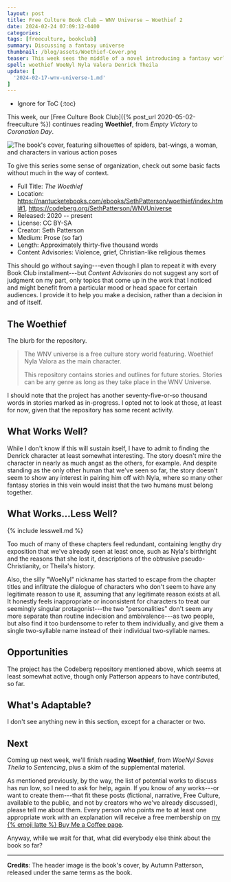 ```yaml
---
layout: post
title: Free Culture Book Club — WNV Universe — Woethief 2
date: 2024-02-24 07:09:12-0400
categories:
tags: [freeculture, bookclub]
summary: Discussing a fantasy universe
thumbnail: /blog/assets/Woethief-Cover.png
teaser: This week sees the middle of a novel introducing a fantasy world.
spell: woethief WoeNyl Nyla Valora Denrick Theila
update: [
  '2024-02-17-wnv-universe-1.md'
]
---
```


* Ignore for ToC
{:toc}

This week, our [Free Culture Book Club]({% post_url 2020-05-02-freeculture %}) continues reading **Woethief**, from *Empty Victory* to *Coronation Day*.

![The book's cover, featuring silhouettes of spiders, bat-wings, a woman, and characters in various action poses](/blog/assets/Woethief-Cover.png "Will this cover prove itself as recounting the plot faster than the book itself?  Time will tell...")

To give this series some sense of organization, check out some basic facts without much in the way of context.

 * Full Title:  *The Woethief*
 * Location:  <https://nantucketebooks.com/ebooks/SethPatterson/woethief/index.html#1>, <https://codeberg.org/SethPatterson/WNVUniverse>
 * Released:  2020 -- present
 * License:  CC BY-SA
 * Creator:  Seth Patterson
 * Medium:  Prose (so far)
 * Length:  Approximately thirty-five thousand words
 * Content Advisories:  Violence, grief, Christian-like religious themes

This should go without saying---even though I plan to repeat it with every Book Club installment---but *Content Advisories* do not suggest any sort of judgment on my part, only topics that come up in the work that I noticed and might benefit from a particular mood or head space for certain audiences.  I provide it to help you make a decision, rather than a decision in and of itself.

## The Woethief

The blurb for the repository.

 > The WNV universe is a free culture story world featuring. Woethief Nyla Valora as the main character.
 >
 > This repository contains stories and outlines for future stories. Stories can be any genre as long as they take place in the WNV Universe.

I should note that the project has another seventy-five-or-so thousand words in stories marked as in-progress.  I opted not to look at those, at least for now, given that the repository has some recent activity.

## What Works Well?

While I don't know if this will sustain itself, I have to admit to finding the Denrick character at least somewhat interesting.  The story doesn't mire the character in nearly as much angst as the others, for example.  And despite standing as the only other human that we've seen so far, the story doesn't seem to show any interest in pairing him off with Nyla, where so many other fantasy stories in this vein would insist that the two humans must belong together.

## What Works...Less Well?

{% include lesswell.md %}

Too much of many of these chapters feel redundant, containing lengthy dry exposition that we've already seen at least once, such as Nyla's birthright and the reasons that she lost it, descriptions of the obtrusive pseudo-Christianity, or Theila's history.

Also, the silly "WoeNyl" nickname has started to escape from the chapter titles and infiltrate the dialogue of characters who don't seem to have any legitimate reason to use it, assuming that any legitimate reason exists at all.  It honestly feels inappropriate or inconsistent for characters to treat our seemingly singular protagonist---the two "personalities" don't seem any more separate than routine indecision and ambivalence---as two people, but also find it too burdensome to refer to them individually, and give them a single two-syllable name instead of their individual two-syllable names.

## Opportunities

The project has the Codeberg repository mentioned above, which seems at least somewhat active, though only Patterson appears to have contributed, so far.

## What's Adaptable?

I don't see anything new in this section, except for a character or two.

## Next

Coming up next week, we'll finish reading **Woethief**, from *WoeNyl Saves Theila* to *Sentencing*, plus a skim of the supplemental material.

As mentioned previously, by the way, the list of potential works to discuss has run low, so I need to ask for help, again.  If you know of any works---or want to create them---that fit these posts (fictional, narrative, Free Culture, available to the public, and not by creators who we've already discussed), please tell me about them.  Every person who points me to at least one appropriate work with an explanation will receive a free membership on [my {% emoji latte %} Buy Me a Coffee page](https://buymeacoffee.com/jcolag).

Anyway, while we wait for that, what did everybody else think about the book so far?

* * *

**Credits**:  The header image is the book's cover, by Autumn Patterson, released under the same terms as the book.

